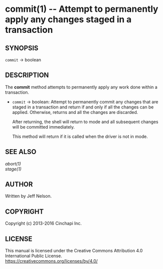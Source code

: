 commit(1) -- Attempt to permanently apply any changes staged in a transaction
=============================================================================

## SYNOPSIS

`commit` -> boolean<br />

## DESCRIPTION
The **commit** method attempts to permanently apply any work done within a transaction. 

  * `commit` -> boolean:
    Attempt to permanently commit any changes that are staged in a transaction and return <true> if and only if all the changes can be applied. Otherwise, returns <false> and all the changes are discarded.

    After returning, the shell will return to <autocommit> mode and all subsequent changes will be committed immediately.

    This method will return <false> if it is called when the driver is not in <staging> mode.

## SEE ALSO
*abort(1)*<br />
*stage(1)*<br />

## AUTHOR
Written by Jeff Nelson.

## COPYRIGHT
Copyright (c) 2013-2016 Cinchapi Inc.

## LICENSE
This manual is licensed under the Creative Commons Attribution 4.0 International Public License. <br />
https://creativecommons.org/licenses/by/4.0/
